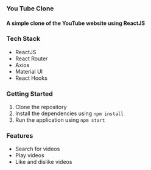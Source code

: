 ### You Tube Clone
#### A simple clone of the YouTube website using ReactJS

### Tech Stack
- ReactJS
- React Router
- Axios
- Material UI
- React Hooks

### Getting Started
1. Clone the repository
2. Install the dependencies using `npm install`
3. Run the application using `npm start`

### Features
- Search for videos
- Play videos
- Like and dislike videos